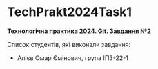 # TechPrakt2024Task1
**Технологічна практика 2024. Git. Завдання №2**

Список студентів, які виконали завдання:
* Алієв Омар Ємінович, група ІПЗ-22-1
